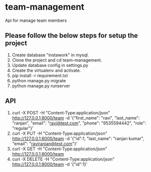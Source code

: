 # team-management
Api for manage team members

## Please follow the below steps for setup the project
1. Create database "instawork" in mysql. 
2. Clone the project and cd team-management.
3. Update database config in settings.py
2. Create the virtualenv and activate.
3. pip install -r requirement.txt
4. python manage.py migrate
5. python manage.py runserver

## API 
1. curl   -X   POST   -H   "Content-Type:application/json" http://127.0.0.1:8000/team   -d   '{"first_name": "ravi", "last_name": "ranjan", "email": "ravi@test.com", "phone": "9535594442", "role": "regular"}'
2. curl   -X   PUT   -H   "Content-Type:application/json" http://127.0.0.1:8000/team   -d   '{"id":1, "last_name": "ranjan kumar", "email": "raviranjan@test.com"}'
3. curl   -X   GET   -H   "Content-Type:application/json" http://127.0.0.1:8000/team
4. curl   -X   DELETE  -H   "Content-Type:application/json" http://127.0.0.1:8000/team   -d   '{"id":1}'
